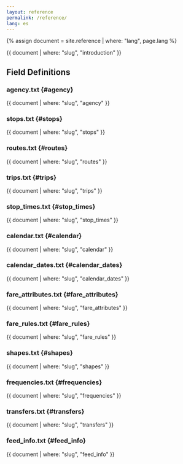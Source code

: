 ```yaml
---
layout: reference
permalink: /reference/
lang: es
---
```


{% assign document = site.reference | where: "lang", page.lang %}

{{ document | where: "slug", "introduction" }}

## Field Definitions

### agency.txt {#agency}
{{ document | where: "slug", "agency" }}

### stops.txt {#stops}
{{ document | where: "slug", "stops" }}

### routes.txt {#routes}
{{ document | where: "slug", "routes" }}

### trips.txt {#trips}
{{ document | where: "slug", "trips" }}

### stop_times.txt {#stop_times}
{{ document | where: "slug", "stop_times" }}

### calendar.txt {#calendar}
{{ document | where: "slug", "calendar" }}

### calendar_dates.txt {#calendar_dates}
{{ document | where: "slug", "calendar_dates" }}

### fare_attributes.txt {#fare_attributes}
{{ document | where: "slug", "fare_attributes" }}

### fare_rules.txt {#fare_rules}
{{ document | where: "slug", "fare_rules" }}

### shapes.txt {#shapes}
{{ document | where: "slug", "shapes" }}

### frequencies.txt {#frequencies}
{{ document | where: "slug", "frequencies" }}

### transfers.txt {#transfers}
{{ document | where: "slug", "transfers" }}

### feed_info.txt {#feed_info}
{{ document | where: "slug", "feed_info" }}
